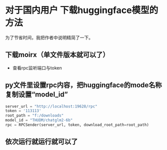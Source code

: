 # 对于国内用户 下载huggingface模型的方法
为了节省时间，我把作者中说明精简了一下。
## 下载moirx（单文件版本就可以了）
  - 查看rpc监听端口与token
## py文件里设置rpc内容，把huggingface的mode名称复制设置“model_id”
```python
server_url = "http://localhost:19628/rpc"
token = '113113'
root_path = "f:/downloads"
model_id = "THUDM/chatglm2-6b"
rpc = RPCSender(server_url, token, download_root_path=root_path)
```
## 依次运行就运行就可以了
